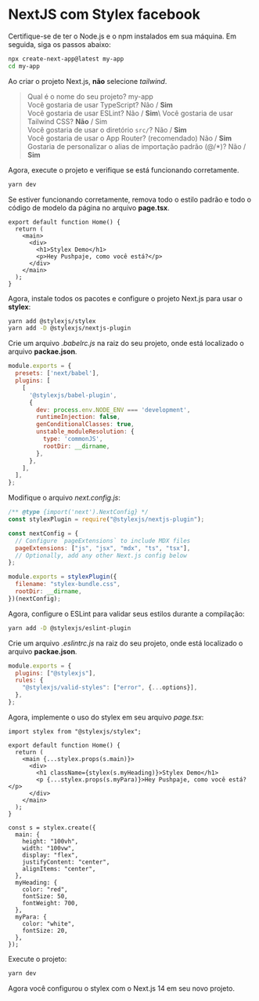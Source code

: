# NextJS com Stylex facebook

Certifique-se de ter o Node.js e o npm instalados em sua máquina. Em seguida, siga os passos abaixo:

```bash
npx create-next-app@latest my-app
cd my-app
```

Ao criar o projeto Next.js, **não** selecione _tailwind_.

> Qual é o nome do seu projeto? my-app\
> Você gostaria de usar TypeScript? Não / **Sim**\
> Você gostaria de usar ESLint? Não / **Sim**\ 
> Você gostaria de usar Tailwind CSS? **Não** / Sim\
> Você gostaria de usar o diretório `src/`? Não / **Sim**\
>  Você gostaria de usar o App Router? (recomendado) Não / **Sim**\
> Gostaria de personalizar o alias de importação padrão (@/*)? Não / **Sim**

Agora, execute o projeto e verifique se está funcionando corretamente.

```bash
yarn dev
```

Se estiver funcionando corretamente, remova todo o estilo padrão e todo o código de modelo da página no arquivo **page.tsx**.

```tsx
export default function Home() {
  return (
    <main>
      <div>
        <h1>Stylex Demo</h1>
        <p>Hey Pushpaje, como você está?</p>
      </div>
    </main>
  );
}
```

Agora, instale todos os pacotes e configure o projeto Next.js para usar o **stylex**:

```bash
yarn add @stylexjs/stylex
yarn add -D @stylexjs/nextjs-plugin
```

Crie um arquivo _.babelrc.js_ na raiz do seu projeto, onde está localizado o arquivo **packae.json**.

```js 
module.exports = {
  presets: ['next/babel'],
  plugins: [
    [
      '@stylexjs/babel-plugin',
      {
        dev: process.env.NODE_ENV === 'development',
        runtimeInjection: false,
        genConditionalClasses: true,
        unstable_moduleResolution: {
          type: 'commonJS',
          rootDir: __dirname,
        },
      },
    ],
  ],
};
```

Modifique o arquivo _next.config.js_:

```js
/** @type {import('next').NextConfig} */
const stylexPlugin = require("@stylexjs/nextjs-plugin");

const nextConfig = {
  // Configure `pageExtensions` to include MDX files
  pageExtensions: ["js", "jsx", "mdx", "ts", "tsx"],
  // Optionally, add any other Next.js config below
};

module.exports = stylexPlugin({
  filename: "stylex-bundle.css",
  rootDir: __dirname,
})(nextConfig);
```

Agora, configure o ESLint para validar seus estilos durante a compilação:

```bash
yarn add -D @stylexjs/eslint-plugin
```

Crie um arquivo _.eslintrc.js_ na raiz do seu projeto, onde está localizado o arquivo **packae.json**.

```js
module.exports = {
  plugins: ["@stylexjs"],
  rules: {
    "@stylexjs/valid-styles": ["error", {...options}],
  },
};
```

Agora, implemente o uso do stylex em seu arquivo _page.tsx_:

```tsx
import stylex from "@stylexjs/stylex";

export default function Home() {
  return (
    <main {...stylex.props(s.main)}>
      <div>
        <h1 className={stylex(s.myHeading)}>Stylex Demo</h1>
        <p {...stylex.props(s.myPara)}>Hey Pushpaje, como você está?</p>
      </div>
    </main>
  );
}

const s = stylex.create({
  main: {
    height: "100vh",
    width: "100vw",
    display: "flex",
    justifyContent: "center",
    alignItems: "center",
  },
  myHeading: {
    color: "red",
    fontSize: 50,
    fontWeight: 700,
  },
  myPara: {
    color: "white",
    fontSize: 20,
  },
});
```

Execute o projeto:

```bash
yarn dev
```

Agora você configurou o stylex com o Next.js 14 em seu novo projeto.
